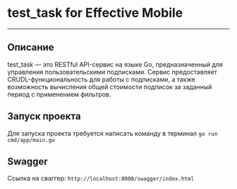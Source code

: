 # test_task for Effective Mobile

-------------------
## Описание

test_task — это RESTful API-сервис на языке Go, предназначенный для управления пользовательскими подписками. Сервис предоставляет CRUDL-функциональность для работы с подписками, а также возможность вычисления общей стоимости подписок за заданный период с применением фильтров.

## Запуск проекта

Для запуска проекта требуется написать команду в терминал
```go run cmd/app/main.go```

## Swagger

Ссылка на сваггер: ```http://localhost:8000/swagger/index.html```